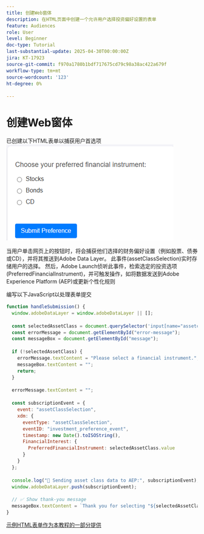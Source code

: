 ```yaml
---
title: 创建Web窗体
description: 在HTML页面中创建一个允许用户选择投资偏好设置的表单
feature: Audiences
role: User
level: Beginner
doc-type: Tutorial
last-substantial-update: 2025-04-30T00:00:00Z
jira: KT-17923
source-git-commit: f970a1780b1bdf717675cd79c98a38ac422a679f
workflow-type: tm+mt
source-wordcount: '123'
ht-degree: 0%

---
```


# 创建Web窗体

已创建以下HTML表单以捕获用户首选项
![html-form](assets/web-form.png)

当用户单击网页上的按钮时，将会捕获他们选择的财务偏好设置（例如股票、债券或CD），并将其推送到Adobe Data Layer。 此事件(assetClassSelection)实时存储用户的选择。 然后，Adobe Launch侦听此事件，检索选定的投资选项(PreferredFinancialInstrument)，并可触发操作，如将数据发送到Adobe Experience Platform (AEP)或更新个性化规则

编写以下JavaScript以处理表单提交

```javascript
function handleSubmission() {
  window.adobeDataLayer = window.adobeDataLayer || [];

  const selectedAssetClass = document.querySelector('input[name="assetclass"]:checked');
  const errorMessage = document.getElementById("error-message");
  const messageBox = document.getElementById("message");

  if (!selectedAssetClass) {
    errorMessage.textContent = "Please select a financial instrument.";
    messageBox.textContent = "";
    return;
  }

  errorMessage.textContent = "";

  const subscriptionEvent = {
    event: "assetClassSelection",
    xdm: {
      eventType: "assetClassSelection",
      eventID: "investment_preference_event",
      timestamp: new Date().toISOString(),
      FinancialInterest: {
        PreferredFinancialInstrument: selectedAssetClass.value
      }
    }
  };

  console.log("📩 Sending asset class data to AEP:", subscriptionEvent);
  window.adobeDataLayer.push(subscriptionEvent);

  // ✅ Show thank-you message
  messageBox.textContent = `Thank you for selecting "${selectedAssetClass.value}". We'll use this to personalize your experience.`;
}
```

[示例HTML表单作为本教程的一部分提供](assets/webform.zip)
